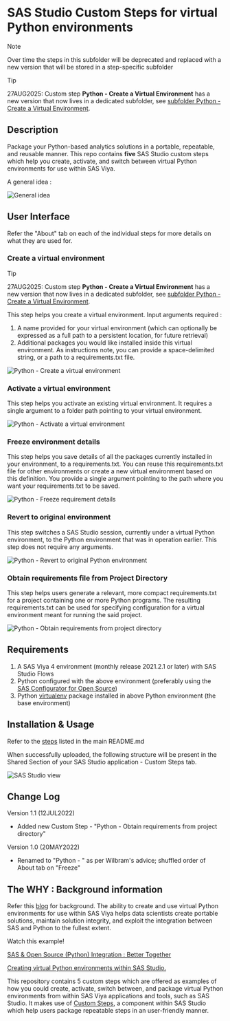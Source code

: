 # SAS Studio Custom Steps for virtual Python environments

>[!NOTE]
>Over time the steps in this subfolder will be deprecated and replaced with a new version that will be stored in a step-specific subfolder

>[!TIP]
>27AUG2025: Custom step **Python - Create a Virtual Environment** has a new version that now lives in a dedicated subfolder, see [subfolder Python - Create a Virtual Environment](../Python%20-%20Create%20a%20Virtual%20Environment).

## Description
Package your Python-based analytics solutions in a portable, repeatable, and reusable manner.  This repo contains **five** SAS Studio custom steps which help you create, activate, and switch between virtual Python environments for use within SAS Viya.  

A general idea :

![General idea](./img/general-idea.png)

## User Interface

Refer the "About" tab on each of the individual steps for more details on what they are used for.

### Create a virtual environment
>[!TIP]
>27AUG2025: Custom step **Python - Create a Virtual Environment** has a new version that now lives in a dedicated subfolder, see [subfolder Python - Create a Virtual Environment](../Python%20-%20Create%20a%20Virtual%20Environment).

This step helps you create a virtual environment. Input arguments required :
1. A name provided for your virtual environment (which can optionally be expressed as a full path to a persistent location, for future retrieval)
2. Additional packages you would like installed inside this virtual environment. As instructions note, you can provide a space-delimited string, or a path to a requirements.txt file.

![Python - Create a virtual environment](./img/create-a-virtual-environment.png)

### Activate a virtual environment
This step helps you activate an existing virtual environment. It requires a single argument to a folder path pointing to your virtual environment.

![Python - Activate a virtual environment](./img/activate-a-virtual-environment.png)

### Freeze environment details
This step helps you save details of all the packages currently installed in your environment, to a requirements.txt.  You can reuse this requirements.txt file for other environments or create a new virtual environment based on this definition. You provide a single argument pointing to the path where you want your requirements.txt to be saved.

![Python - Freeze requirement details](./img/freeze-requirement-details.png)

### Revert to original environment 
This step switches a SAS Studio session, currently under a virtual Python environment, to the Python environment that was in operation earlier. This step does not require any arguments.

![Python - Revert to original Python environment](./img/revert-to-original-environment.png)

### Obtain requirements file from Project Directory
This step helps users generate a relevant, more compact requirements.txt for a project containing one or more Python programs.  The resulting requirements.txt can be used for specifying configuration for a virtual environment meant for running the said project.

![Python - Obtain requirements from project directory](./img/obtain-requirements-from-project-directory.png)

## Requirements

1. A SAS Viya 4 environment (monthly release 2021.2.1 or later) with SAS Studio Flows
2. Python configured with the above environment (preferably using the [SAS Configurator for Open Source](https://go.documentation.sas.com/doc/en/itopscdc/v_016/itopswn/p19hj5ipftk86un1axa51rzr5mxv.htm))
3. Python [virtualenv](https://virtualenv.pypa.io/en/latest/installation.html) package installed in above Python environment (the base environment)


## Installation & Usage

Refer to the [steps](../README.md#getting-started---making-a-custom-step-from-this-repository-available-in-sas-studio) listed in the main README.md

When successfully uploaded, the following structure will be present in the Shared Section of your SAS Studio application - Custom Steps tab.

![SAS Studio view](./img/view-custom-steps.png)


## Change Log
Version 1.1 (12JUL2022)
- Added new Custom Step - "Python - Obtain requirements from project directory"  

Version 1.0 (20MAY2022)
- Renamed to "Python - " as per Wilbram's advice; shuffled order of About tab on "Freeze" 


## The WHY :  Background information

Refer this [blog](https://blogs.sas.com/content/subconsciousmusings/2022/05/16/python-a-la-carte) for background.  The ability to create and use virtual Python environments for use within SAS Viya helps data scientists create portable solutions,  maintain solution integrity, and exploit the integration between SAS and Python to the fullest extent.

Watch this example! 

[SAS & Open Source (Python) Integration : Better Together](https://www.youtube.com/watch?v=YVaX-A-ZsQ0&list=PLpe69msCs2C8IcarG0aEs_iKy4gyRSFPN&index=3)

[Creating virtual Python environments within SAS Studio.](https://youtu.be/UIYZf2bKcWw)

This repository contains 5 custom steps which are offered as examples of how you could create, activate, switch between, and package virtual Python environments from within SAS Viya applications and tools, such as SAS Studio.  It makes use of [Custom Steps](https://go.documentation.sas.com/doc/en/webeditorcdc/v_006/webeditorug/n0b7ljqhka8lh5n12judc27x5gph.htm), a component within SAS Studio which help users package repeatable steps in an user-friendly manner.







